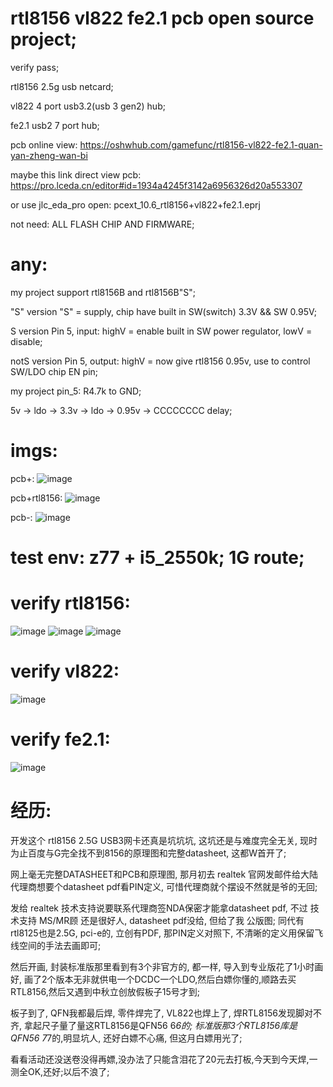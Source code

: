 # rtl8156 vl822 fe2.1 pcb open source project;

verify pass;

rtl8156 2.5g usb netcard;

vl822 4 port usb3.2(usb 3 gen2) hub;

fe2.1 usb2 7 port hub;

pcb online view: https://oshwhub.com/gamefunc/rtl8156-vl822-fe2.1-quan-yan-zheng-wan-bi

maybe this link direct view pcb: https://pro.lceda.cn/editor#id=1934a4245f3142a6956326d20a553307

or use jlc_eda_pro open: pcext_10.6_rtl8156+vl822+fe2.1.eprj

not need: ALL FLASH CHIP AND FIRMWARE; 



# any:
my project support rtl8156B and rtl8156B"S";

"S" version "S" = supply, chip have built in SW(switch) 3.3V && SW 0.95V;

S version Pin 5, input: highV = enable built in SW power regulator, lowV = disable;

notS version Pin 5, output: highV = now give rtl8156 0.95v, use to control SW/LDO chip EN pin;

my project pin_5: R4.7k to GND;

5v -> ldo -> 3.3v -> ldo -> 0.95v -> CCCCCCCC delay;




# imgs:
pcb+:
![image](https://raw.githubusercontent.com/gamefunc/pcb_rtl8156-vl822-fe2.1/main/imgs/pbc%2B.jpg)

pcb+rtl8156:
![image](https://raw.githubusercontent.com/gamefunc/pcb_rtl8156-vl822-fe2.1/main/imgs/pbc%2Brtl8156.jpg)

pcb-:
![image](https://raw.githubusercontent.com/gamefunc/pcb_rtl8156-vl822-fe2.1/main/imgs/pcb-.jpg)


# test env: z77 + i5_2550k; 1G route;

# verify rtl8156:
![image](https://raw.githubusercontent.com/gamefunc/pcb_rtl8156-vl822-fe2.1/main/imgs/rtl8156_verify_0.jpg)
![image](https://raw.githubusercontent.com/gamefunc/pcb_rtl8156-vl822-fe2.1/main/imgs/rtl8156_verify_1.jpg)
![image](https://raw.githubusercontent.com/gamefunc/pcb_rtl8156-vl822-fe2.1/main/imgs/rtl8156_verify_2.jpg)

# verify vl822:
![image](https://raw.githubusercontent.com/gamefunc/pcb_rtl8156-vl822-fe2.1/main/imgs/vl822_verify_v2.jpg)

# verify fe2.1:
![image](https://raw.githubusercontent.com/gamefunc/pcb_rtl8156-vl822-fe2.1/main/imgs/fe2.1_verify.jpg)


# 经历:
开发这个 rtl8156 2.5G USB3网卡还真是坑坑坑, 这坑还是与难度完全无关, 现时为止百度与G完全找不到8156的原理图和完整datasheet, 这都W首开了;

网上毫无完整DATASHEET和PCB和原理图, 那月初去 realtek 官网发邮件给大陆代理商想要个datasheet pdf看PIN定义, 可惜代理商就个摆设不然就是爷的无回;

发给 realtek 技术支持说要联系代理商签NDA保密才能拿datasheet pdf, 
不过 技术支持 MS/MR顾 还是很好人, datasheet pdf没给, 但给了我 公版图;
同代有rtl8125也是2.5G, pci-e的, 立创有PDF, 那PIN定义对照下, 不清晰的定义用保留飞线空间的手法去画即可;

然后开画, 封装标准版那里看到有3个非官方的, 都一样, 导入到专业版花了1小时画好,
画了2个版本无非就供电一个DCDC一个LDO,然后白嫖你懂的,顺路去买RTL8156,然后又遇到中秋立创放假板子15号才到;

板子到了, QFN我都最后焊, 零件焊完了, VL822也焊上了, 焊RTL8156发现脚对不齐, 拿起尺子量了量这RTL8156是QFN56 6*6的; 标准版那3个RTL8156库是QFN56 7*7的,明显坑人, 还好白嫖不心痛, 但这月白嫖用光了;

看看活动还没送卷没得再嫖,没办法了只能含泪花了20元去打板,今天到今天焊,一测全OK,还好;以后不浪了;

